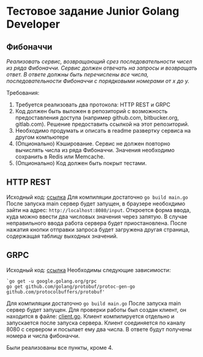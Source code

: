# Тестовое задание Junior Golang Developer
## Фибоначчи
*Реализовать сервис, возвращающий срез последовательности чисел из ряда Фибоначчи.
Сервис должен отвечать на запросы и возвращать ответ. В ответе должны быть перечислены все числа, последовательности Фибоначчи с порядковыми номерами от x до y.*

Требования:

1. Требуется реализовать два протокола: HTTP REST и GRPC
2. Код должен быть выложен в репозиторий с возможность предоставления доступа (например github.com, bitbucker.org, gitlab.com). Решение предоставить ссылкой на этот репозиторий.
3. Необходимо продумать и описать в readme развертку сервиса на другом компьютере
4. (Опционально) Кэширование. Сервис не должен повторно вычислять числа из ряда Фибоначчи. Значения необходимо сохранить в Redis или Memcache.
5. (Опционально) Код должен быть покрыт тестами. 

## HTTP REST
Исходный код: [ссылка](https://github.com/mamkad/fbs_tasks/tree/main/rest_http)
Для компиляции достаточно `go build main.go`
После запуска main сервер будет запущен, в браузере необохдимо зайти на адрес: `http://localhost:8080/input`. Откроется форма ввода, куда можно ввести два числовых значения через запятую. В случае неправильного ввода работа сервера будет приостановлена. После нажатия кнопки отправки запроса будет загружена другая страница, содержащая таблицу выходных значений.

## GRPC
Исходный код: [ссылка](https://github.com/mamkad/fbs_tasks/tree/main/gRPC)
Необходимы следующие зависимости:

    `go get -u google.golang.org/grpc
    go get github.com/golang/protobuf/protoc-gen-go
    github.com/protocolbuffers/protobuf'
    
Для компиляции достаточно `go build main.go`
После запуска main сервер будет запущен. Для проверки работы был создан клиент, он находится в файле: [client.go](https://github.com/mamkad/fbs_tasks/blob/main/gRPC/client.go). Клиент компилируется отдельно и запускается после запуска сервера. Клиент соединяется по каналу 8080 с сервером и посылает ему два числа. В ответе будут получены номера и числа фибоначчи.

Были реализованы все пункты, кроме 4.
